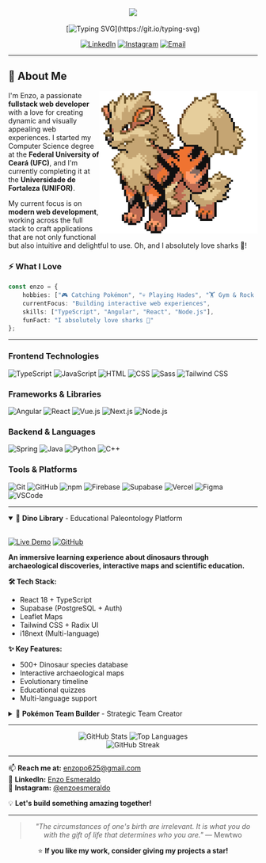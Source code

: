 <div align="center">

<img src="https://capsule-render.vercel.app/api?type=waving&color=gradient&customColorList=12&height=200&section=header&text=Enzo%20Esmeraldo&fontSize=50&fontColor=fff&fontAlignY=35&desc=Fullstack%20Developer%20%7C%20Pok%C3%A9mon%20Trainer&descSize=18&descAlignY=55" />

[![Typing SVG](https://readme-typing-svg.demolab.com?font=Fira+Code&weight=600&size=28&duration=4000&pause=2000&color=gradient&customColorList=12,20,26&center=true&vCenter=true&width=600&lines=%E2%9A%A1+Fullstack+Web+Developer;%F0%9F%8E%AE+Pok%C3%A9mon+Enthusiast;%F0%9F%92%BB+React+%7C+Angular+%7C+Node.js;%F0%9F%9A%80+Building+Amazing+Experiences!)](https://git.io/typing-svg)

[![LinkedIn](https://img.shields.io/badge/LinkedIn-0A66C2?style=for-the-badge&logo=linkedin&logoColor=white)](https://www.linkedin.com/in/enzoesmeraldo/)
[![Instagram](https://img.shields.io/badge/Instagram-E4405F?style=for-the-badge&logo=instagram&logoColor=white)](https://instagram.com/enzoesmeraldo)
[![Email](https://img.shields.io/badge/Email-3B82F6?style=for-the-badge&logo=gmail&logoColor=white)](mailto:enzopo625@gmail.com)

</div>

---

## 🐳 About Me

<img align="right" alt="Coding" width="320" src="https://github.com/ensinho/pokemonsis/blob/main/arcanine.gif">

I'm Enzo, a passionate **fullstack web developer** with a love for creating dynamic and visually appealing web experiences. I started my Computer Science degree at the **Federal University of Ceará (UFC)**, and I'm currently completing it at the **Universidade de Fortaleza (UNIFOR)**.

My current focus is on **modern web development**, working across the full stack to craft applications that are not only functional but also intuitive and delightful to use. Oh, and I absolutely love sharks 🦈!

### ⚡ What I Love

```typescript
const enzo = {
    hobbies: ["🎮 Catching Pokémon", "💀 Playing Hades", "🏋️ Gym & Rock Music"],
    currentFocus: "Building interactive web experiences",
    skills: ["TypeScript", "Angular", "React", "Node.js"],
    funFact: "I absolutely love sharks 🦈"
};
```

---

### Frontend Technologies
<p>
<img height="25" src="https://img.shields.io/badge/TypeScript-007ACC?style=for-the-badge&logo=typescript&logoColor=white" alt="TypeScript" />
<img height="25" src="https://img.shields.io/badge/JavaScript-323330?style=for-the-badge&logo=javascript&logoColor=F7DF1E" alt="JavaScript" />
<img height="25" src="https://img.shields.io/badge/HTML5-E34F26?style=for-the-badge&logo=html5&logoColor=white" alt="HTML" />
<img height="25" src="https://img.shields.io/badge/CSS3-1572B6?style=for-the-badge&logo=css3&logoColor=white" alt="CSS" />
<img height="25" src="https://img.shields.io/badge/Sass-CC6699?style=for-the-badge&logo=sass&logoColor=white" alt="Sass" />
<img height="25" src="https://img.shields.io/badge/Tailwind_CSS-06B6D4?style=for-the-badge&logo=tailwindcss&logoColor=white" alt="Tailwind CSS" />
</p>

### Frameworks & Libraries
<p>
<img height="25" src="https://img.shields.io/badge/Angular-DD0031?style=for-the-badge&logo=angular&logoColor=white" alt="Angular" />
<img height="25" src="https://img.shields.io/badge/React-61DAFB?style=for-the-badge&logo=react&logoColor=black" alt="React" />
<img height="25" src="https://img.shields.io/badge/Vue.js-4FC08D?style=for-the-badge&logo=vuedotjs&logoColor=white" alt="Vue.js" />
<img height="25" src="https://img.shields.io/badge/next.js-000000?style=for-the-badge&logo=nextdotjs&logoColor=white" alt="Next.js" />
<img height="25" src="https://img.shields.io/badge/Node.js-339933?style=for-the-badge&logo=nodedotjs&logoColor=white" alt="Node.js" />
</p>

### Backend & Languages
<p>
<img height="25" src="https://img.shields.io/badge/Spring-6DB33F?style=for-the-badge&logo=spring&logoColor=white" alt="Spring" />
<img height="25" src="https://img.shields.io/badge/Java-ED8B00?style=for-the-badge&logo=openjdk&logoColor=white" alt="Java" />
<img height="25" src="https://img.shields.io/badge/Python-3776AB?style=for-the-badge&logo=python&logoColor=white" alt="Python" />
<img height="25" src="https://img.shields.io/badge/C%2B%2B-00599C?style=for-the-badge&logo=c%2B%2B&logoColor=white" alt="C++" />
</p>

### Tools & Platforms
<p>
<img height="25" src="https://img.shields.io/badge/GIT-E44C30?style=for-the-badge&logo=git&logoColor=white" alt="Git" />
<img height="25" src="https://img.shields.io/badge/GitHub-100000?style=for-the-badge&logo=github&logoColor=white" alt="GitHub" />
<img height="25" src="https://img.shields.io/badge/npm-CB3837?style=for-the-badge&logo=npm&logoColor=white" alt="npm" />
<img height="25" src="https://img.shields.io/badge/Firebase-FFCA28?style=for-the-badge&logo=firebase&logoColor=black" alt="Firebase" />
<img height="25" src="https://img.shields.io/badge/Supabase-16a34a?style=for-the-badge&logo=supabase&logoColor=white" alt="Supabase" />
<img height="25" src="https://img.shields.io/badge/Vercel-000000?style=for-the-badge&logo=vercel&logoColor=white" alt="Vercel" />
<img height="25" src="https://img.shields.io/badge/Figma-F24E1E?style=for-the-badge&logo=figma&logoColor=white" alt="Figma" />
<img height="25" src="https://img.shields.io/badge/VSCode-0078D4?style=for-the-badge&logo=visual%20studio%20code&logoColor=white" alt="VSCode" />
</p>

---

<details open>
<summary>🦕 <b>Dino Library</b> - Educational Paleontology Platform</summary>
<br>

[![Live Demo](https://img.shields.io/badge/🌐_Live_Demo-00D9FF?style=for-the-badge)](https://dino-library.vercel.app)
[![GitHub](https://img.shields.io/badge/📦_Repository-8B5CF6?style=for-the-badge)](https://github.com/ensinho/dino-library)

**An immersive learning experience about dinosaurs through archaeological discoveries, interactive maps and scientific education.**

**🛠️ Tech Stack:**
- React 18 + TypeScript
- Supabase (PostgreSQL + Auth)
- Leaflet Maps
- Tailwind CSS + Radix UI
- i18next (Multi-language)

**✨ Key Features:**
- 500+ Dinosaur species database
- Interactive archaeological maps
- Evolutionary timeline
- Educational quizzes
- Multi-language support

</details>

<details>
<summary>👾 <b>Pokémon Team Builder</b> - Strategic Team Creator</summary>
<br>

[![Live Demo](https://img.shields.io/badge/🌐_Live_Demo-FF006E?style=for-the-badge)](https://ensinho.github.io/pokemonTeamBuilder/)
[![GitHub](https://img.shields.io/badge/📦_Repository-FFDE00?style=for-the-badge&logoColor=black)](https://github.com/ensinho/pokemonTeamBuilder)

**Let's build some pretty cool teams with it! ✨**

**🛠️ Tech Stack:**
- React
- Tailwind CSS
- Firebase

**✨ Key Features:**
- Create unlimited teams
- Advanced Pokédex filtering
- Cloud save with Firebase
- Fully responsive

</details>

---

<div align="center">
  <img height="180em" src="https://github-readme-stats.vercel.app/api?username=ensinho&show_icons=true&theme=tokyonight&include_all_commits=true&count_private=true&border_radius=10&hide_border=true&bg_color=0D1117&title_color=3B82F6&icon_color=0EA5E9&text_color=C9D1D9&rank_icon=github" alt="GitHub Stats" />
  <img height="180em" src="https://github-readme-stats.vercel.app/api/top-langs?username=ensinho&layout=compact&theme=tokyonight&border_radius=10&hide_border=true&bg_color=0D1117&title_color=3B82F6&text_color=C9D1D9&langs_count=8" alt="Top Languages" />
</div>

<div align="center">
  <img src="https://github-readme-streak-stats.herokuapp.com/?user=ensinho&theme=tokyonight&hide_border=true&background=0D1117&ring=3B82F6&fire=0EA5E9&currStreakLabel=3B82F6&border_radius=10" alt="GitHub Streak" />
</div>

---

📫 **Reach me at:** enzopo625@gmail.com  
💼 **LinkedIn:** [Enzo Esmeraldo](https://www.linkedin.com/in/enzoesmeraldo/)  
📸 **Instagram:** [@enzoesmeraldo](https://instagram.com/enzoesmeraldo)

💡 **Let's build something amazing together!**

---

<div align="center">

> *"The circumstances of one's birth are irrelevant. It is what you do with the gift of life that determines who you are."* — Mewtwo

⭐ **If you like my work, consider giving my projects a star!**

</div>
